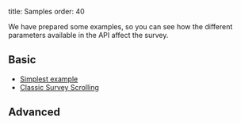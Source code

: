 title: Samples
order: 40

We have prepared some examples, so you can see how the different parameters available in the API affect the survey.

Basic
------------

- [Simplest example](/demos/basic)
- [Classic Survey Scrolling](/demos/classic-scrolling)

Advanced
------------

